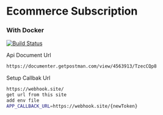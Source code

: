 # Ecommerce Subscription
### With Docker


[![Build Status](https://travis-ci.org/joemccann/dillinger.svg?branch=master)](https://travis-ci.org/joemccann/dillinger)

Api Document Url

```sh
https://documenter.getpostman.com/view/4563913/TzecCQp8
```

Setup Callbak Url

```sh
https://webhook.site/
get url from this site
add env file
APP_CALLBACK_URL=https://webhook.site/{newToken}
```
